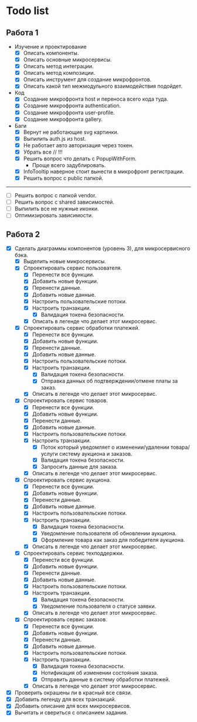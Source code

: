 # Todo list

## Работа 1

- Изучение и проектирование
  - [x] Описать компоненты.
  - [x] Описать основные микросервисы.
  - [x] Описать метод интеграции.
  - [x] Описать метод композиции.
  - [x] Описать инструмент для создание микрофронтов.
  - [x] Описать какой тип межмодульного взаимодействия подойдет.
- Код 
  - [x] Создание микрофронта host и переноса всего кода туда.
  - [x] Создание микрофронта authentication.
  - [x] Создание микрофронта user-profile.
  - [x] Создание микрофронта gallery.
- Баги
  - [x] Вернут не работающие svg картинки.
  - [x] Выпилить auth.js из host.
  - [x] Не работает авто авторизация через токен.
  - [x] Убрать все // !!!
  - [x] Решить вопрос что делать с PopupWithForm.
    - Проще всего задублировать.
  - [x] InfoTooltip наверное стоит вынести в микрофронт регистрации.
  - [x] Решить вопрос с public папкой.
--------------------------------------------------
  - [ ] Решить вопрос с папкой vendor.
  - [ ] Решить вопрос с shared зависимостей.
  - [ ] Выпилить все не нужные иконки.
  - [ ] Оптимизировать зависимости.

## Работа 2

- [x] Сделать диаграммы компонентов (уровень 3), для микросервисного бэка.
  - [x] Выделить новые микросервисы.
  - [x] Спроектировать сервис пользователя.
    - [x] Перенести все функции.
    - [x] Добавить новые функции.
    - [x] Перенести данные.
    - [x] Добавить новые данные.
    - [x] Настроить пользовательские потоки.
    - [x] Настроить транзакции.
      - [x] Валидация токена безопасности.
    - [x] Описать в легенде что делает этот микросервис.
  - [x] Спроектировать сервис обработки платежей.
    - [x] Перенести все функции.
    - [x] Добавить новые функции.
    - [x] Перенести данные.
    - [x] Добавить новые данные.
    - [x] Настроить пользовательские потоки.
    - [x] Настроить транзакции.
      - [x] Валидация токена безопасности.
      - [x] Отправка данных об подтверждении/отмене платы за заказ.
    - [x] Описать в легенде что делает этот микросервис.
  - [x] Спроектировать сервис товаров.
    - [x] Перенести все функции.
    - [x] Добавить новые функции.
    - [x] Перенести данные.
    - [x] Добавить новые данные.
    - [x] Настроить пользовательские потоки.
    - [x] Настроить транзакции.
      - [x] Поток который уведомляет о изменении/удалении товара/услуги систему аукциона и заказов.
      - [x] Валидация токена безопасности.
      - [x] Запросить данные для заказа.
    - [x] Описать в легенде что делает этот микросервис.
  - [x] Спроектировать сервис аукциона.
    - [x] Перенести все функции.
    - [x] Добавить новые функции.
    - [x] Перенести данные.
    - [x] Добавить новые данные.
    - [x] Настроить пользовательские потоки.
    - [x] Настроить транзакции.
      - [x] Валидация токена безопасности.
      - [x] Уведомление пользователя об обновлении аукциона.
      - [x] Оформление товара как заказ для победителя аукциона.
    - [x] Описать в легенде что делает этот микросервис.
  - [x] Спроектировать сервис техподдержки.
    - [x] Перенести все функции.
    - [x] Добавить новые функции.
    - [x] Перенести данные.
    - [x] Добавить новые данные.
    - [x] Настроить пользовательские потоки.
    - [x] Настроить транзакции.
      - [x] Валидация токена безопасности.
      - [x] Уведомление пользователя о статусе заявки.
    - [x] Описать в легенде что делает этот микросервис.
  - [x] Спроектировать сервис заказов.
    - [x] Перенести все функции.
    - [x] Добавить новые функции.
    - [x] Перенести данные.
    - [x] Добавить новые данные.
    - [x] Настроить пользовательские потоки.
    - [x] Настроить транзакции.
      - [x] Валидация токена безопасности.
      - [x] Нотификация об изменении состояния заказа.
      - [x] Отправить данные в систему обработки платежей.
    - [x] Описать в легенде что делает этот микросервис.
- [x] Проверить окрашены ли в красный все связи.
- [x] Добавить легенду для всех транзакций.
- [x] Добавить описание для всех микросервисов.
- [x] Вычитать и свериться с описанием задания.
